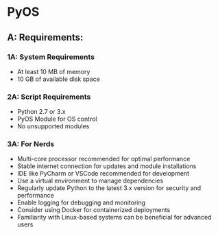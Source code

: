 # PyOS

## A: Requirements:
### 1A: System Requirements
- At least 10 MB of memory
- 10 GB of available disk space

### 2A: Script Requirements
- Python 2.7 or 3.x
- PyOS Module for OS control
- No unsupported modules

### 3A: For Nerds
- Multi-core processor recommended for optimal performance
- Stable internet connection for updates and module installations
- IDE like PyCharm or VSCode recommended for development
- Use a virtual environment to manage dependencies
- Regularly update Python to the latest 3.x version for security and performance
- Enable logging for debugging and monitoring
- Consider using Docker for containerized deployments
- Familiarity with Linux-based systems can be beneficial for advanced users